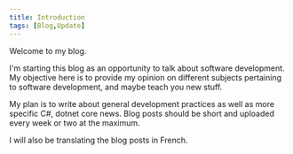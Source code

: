 ```yaml
---
title: Introduction
tags: [Blog,Update]
---
```

Welcome to my blog.

<!-- truncate -->

I'm starting this blog as an opportunity to talk about software development. My objective here is to provide my opinion on different subjects pertaining to software development, and maybe teach you new stuff.

My plan is to write about general development practices as well as more specific C#, dotnet core news. Blog posts should be short and uploaded every week or two at the maximum.

I will also be translating the blog posts in French.
